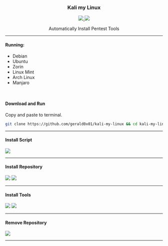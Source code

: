 <p align="center">
	<h3 align="center">Kali my Linux</h3>
</p>

<p align="center">
	<a target="__blank" href="#">
	  <img src="https://img.shields.io/badge/status-in progress-red?&style=for-the-badge"/>
	  <img src="https://img.shields.io/badge/license-apache-blue?&style=for-the-badge"/>
	</a>
	<p align="center">Automatically Install Pentest Tools</p>
</p>

___

<h4>Running:</h4>
 <ul>
  <li>Debian</li>
  <li>Ubuntu</li>
  <li>Zorin</li>
  <li>Linux Mint</li>
  <li>Arch Linux</li>
  <li>Manjaro</li>
</ul>

<br>

<h4>Download and Run</h4>

Copy and paste to terminal.

```sh
git clone https://github.com/gerald0x01/kali-my-linux && cd kali-my-linux && chmod +x install.sh && sh install.sh
```

<hr>

<h4>Install Script</h4>

<img src="https://user-images.githubusercontent.com/41551840/91669183-74700780-eae9-11ea-9356-b0566eca6d6e.png">

<hr>

<h4>Install Repository</h4>

<img src="https://user-images.githubusercontent.com/41551840/91669221-b5681c00-eae9-11ea-9d25-4b69842bac66.png">

<img src="https://user-images.githubusercontent.com/41551840/91669224-b731df80-eae9-11ea-8120-463c3bb7cbf4.png">

<hr>

<h4>Install Tools</h4>

<img src="https://user-images.githubusercontent.com/41551840/91669226-b8fba300-eae9-11ea-8eff-a14b3109d283.png">

<img src="https://user-images.githubusercontent.com/41551840/91669228-b9943980-eae9-11ea-99af-5ba8d9a3de5c.png">

<hr>

<h4>Remove Repository</h4>

<img src="https://user-images.githubusercontent.com/41551840/91669231-bac56680-eae9-11ea-811c-60820399c144.png">

<hr>

